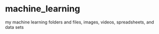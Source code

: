 # machine_learning
my machine learning  folders and files, images, videos, spreadsheets, and data sets
